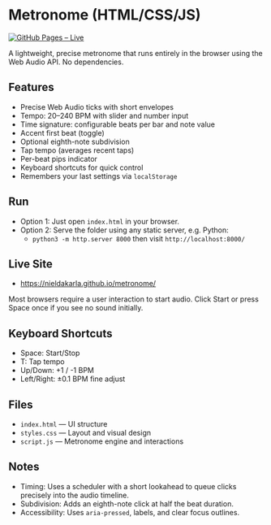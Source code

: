 # Metronome (HTML/CSS/JS)

[![GitHub Pages – Live](https://img.shields.io/badge/GitHub%20Pages-Live-7c3aed?logo=github)](https://nieldakarla.github.io/metronome/)


A lightweight, precise metronome that runs entirely in the browser using the Web Audio API. No dependencies.

## Features

- Precise Web Audio ticks with short envelopes
- Tempo: 20–240 BPM with slider and number input
- Time signature: configurable beats per bar and note value
- Accent first beat (toggle)
- Optional eighth-note subdivision
- Tap tempo (averages recent taps)
- Per-beat pips indicator
- Keyboard shortcuts for quick control
- Remembers your last settings via `localStorage`

## Run

- Option 1: Just open `index.html` in your browser.
- Option 2: Serve the folder using any static server, e.g. Python:
  - `python3 -m http.server 8000` then visit `http://localhost:8000/`

## Live Site

- https://nieldakarla.github.io/metronome/

Most browsers require a user interaction to start audio. Click Start or press Space once if you see no sound initially.

## Keyboard Shortcuts

- Space: Start/Stop
- T: Tap tempo
- Up/Down: +1 / -1 BPM
- Left/Right: ±0.1 BPM fine adjust

## Files

- `index.html` — UI structure
- `styles.css` — Layout and visual design
- `script.js` — Metronome engine and interactions

## Notes

- Timing: Uses a scheduler with a short lookahead to queue clicks precisely into the audio timeline.
- Subdivision: Adds an eighth-note click at half the beat duration.
- Accessibility: Uses `aria-pressed`, labels, and clear focus outlines.
